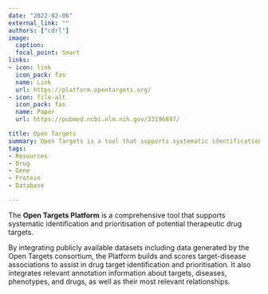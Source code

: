 ```yaml
---
date: "2022-02-06"
external_link: ""
authors: ["cdrl"]
image:
  caption: 
  focal_point: Smart
links:
- icon: link
  icon_pack: fas
  name: Link
  url: https://platform.opentargets.org/
- icon: file-alt
  icon_pack: fas
  name: Paper
  url: https://pubmed.ncbi.nlm.nih.gov/33196847/

title: Open Targets
summary: Open Targets is a tool that supports systematic identification and prioritisation of potential therapeutic drug targets.
tags:
- Resources
- Drug
- Gene
- Protein
- Database

---
```



The **Open Targets Platform** is a comprehensive tool that supports systematic identification and prioritisation of potential therapeutic drug targets.

By integrating publicly available datasets including data generated by the Open Targets consortium, the Platform builds and scores target-disease associations to assist in drug target identification and prioritisation. It also integrates relevant annotation information about targets, diseases, phenotypes, and drugs, as well as their most relevant relationships.




